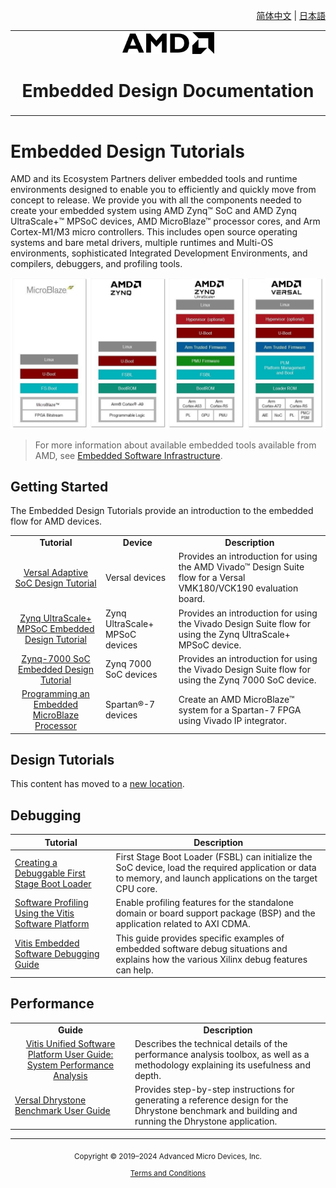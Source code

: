 <p class="sphinxhide" align="right"><a href="../docs-cn/README.md">简体中文</a> | <a href="../docs-jp/README.md">日本語</a></p>
<table class="sphinxhide" style="width:100%">
 <tr>
    <td align="center"><img src="https://raw.githubusercontent.com/Xilinx/Image-Collateral/main/xilinx-logo.png" width="30%"/><h1>Embedded Design Documentation</h1>
    </td>
 </tr>
</table>

# Embedded Design Tutorials

AMD and its Ecosystem Partners deliver embedded tools and runtime environments designed to enable you to efficiently and quickly move from concept to release. We provide you with all the components needed to create your embedded system using AMD Zynq™ SoC and AMD Zynq UltraScale+™ MPSoC devices, AMD MicroBlaze™ processor cores, and Arm Cortex-M1/M3 micro controllers. This includes open source operating systems and bare metal drivers, multiple runtimes and Multi-OS environments, sophisticated Integrated Development Environments, and compilers, debuggers, and profiling tools.

![Embedded Design software stack](./images/embedded-tutorials-landing.png)

> For more information about available embedded tools available from AMD, see [Embedded Software Infrastructure](https://www.xilinx.com/products/design-tools/embedded-software.html).


## Getting Started

The Embedded Design Tutorials provide an introduction to the embedded flow for AMD devices.

 <table style="width:100%">
 <tr>
 <td align="center"><b>Tutorial</b></td>
 <td align="center"><b>Device</b></td>
 <td align="center"><b>Description</b></td>
 </tr>
 <tr>
 <td align="center"><a href="Getting_Started/Versal-EDT">Versal Adaptive SoC Design Tutorial</a></td>
 <td>
 Versal devices</td><td>
Provides an introduction for using the AMD Vivado&trade; Design Suite flow for a Versal VMK180/VCK190 evaluation board.</td></tr>
<tr>
<td align="center"><a href="Getting_Started/ZynqMPSoC-EDT">Zynq UltraScale+ MPSoC Embedded Design Tutorial</a></td>
<td>Zynq UltraScale+ MPSoC devices</td><td>
Provides an introduction for using the Vivado Design Suite flow for using the Zynq UltraScale+ MPSoC device.</td></tr>
<tr>
<td align="center"><a href="Getting_Started/Zynq7000-EDT">Zynq-7000 SoC Embedded Design Tutorial</a></td>
<td>Zynq 7000 SoC devices</td><td>
Provides an introduction for using the Vivado Design Suite flow for using the Zynq 7000 SoC device.</td></tr>
<tr>
<td align="center"><a href="Getting_Started/microblaze-system">Programming an Embedded MicroBlaze Processor</a></td>
<td>Spartan®-7 devices</td><td>
Create an AMD MicroBlaze™ system for a Spartan-7 FPGA using Vivado IP integrator.</td></tr>
</table>

## Design Tutorials

This content has moved to a [new location](https://github.com/Xilinx/SDKOpenGLES).

## Debugging

| Tutorial | Description |
|---|---|
| [Creating a Debuggable First Stage Boot Loader](./debugging/debuggable-fsbl/debuggable-fsbl.md) | First Stage Boot Loader (FSBL) can initialize the SoC device, load the required application or data to memory, and launch applications on the target CPU core. |
| [Software Profiling Using the Vitis Software Platform](./debugging/sw-profiling/sw-profiling.md) | Enable profiling features for the standalone domain or board support package (BSP) and the application related to AXI CDMA. |
| [Vitis Embedded Software Debugging Guide](./debugging/Vitis-Embedded-Software-Debugging/README.md) | This guide provides specific examples of embedded software debug situations and explains how the various Xilinx debug features can help. |



## Performance

<table style="width:100%">
<tr>
<td align="center"><b>Guide</b></td>
<td align="center"><b>Description</b></td>
</tr>
<tr>
 <td align="center"><a href="Performance/SPA-UG">Vitis Unified Software Platform User Guide: System Performance Analysis</a></td>
 <td>
 Describes the technical details of the performance analysis toolbox, as well as a methodology explaining its usefulness and depth.</td></tr>
 <tr>
 <td align = "centre"><a href="Performance/Performance_Benchmark/Dhrystone">Versal Dhrystone Benchmark User Guide</a></td>
 <td>Provides step-by-step instructions for generating a reference design for the Dhrystone benchmark and building and running the Dhrystone application.</td>
 </tr> 
 </table>



<hr class="sphinxhide"></hr>

<p class="sphinxhide" align="center"><sub>Copyright © 2019–2024 Advanced Micro Devices, Inc.</sub></p>

<p class="sphinxhide" align="center"><sup><a href="https://www.amd.com/en/corporate/copyright">Terms and Conditions</a></sup></p>
